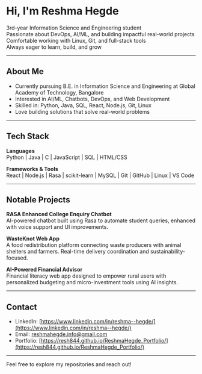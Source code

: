 # Hi, I'm Reshma Hegde

3rd-year Information Science and Engineering student  
Passionate about DevOps, AI/ML, and building impactful real-world projects  
Comfortable working with Linux, Git, and full-stack tools  
Always eager to learn, build, and grow

---

## About Me

- Currently pursuing B.E. in Information Science and Engineering at Global Academy of Technology, Bangalore  
- Interested in AI/ML, Chatbots, DevOps, and Web Development  
- Skilled in: Python, Java, SQL, React, Node.js, Git, Linux  
- Love building solutions that solve real-world problems

---

## Tech Stack

**Languages**  
Python | Java | C | JavaScript | SQL | HTML/CSS  

**Frameworks & Tools**  
React | Node.js | Rasa | scikit-learn | MySQL | Git | GitHub | Linux | VS Code  

---

## Notable Projects

**RASA Enhanced College Enquiry Chatbot**  
AI-powered chatbot built using Rasa to automate student queries, enhanced with voice support and UI improvements.

**WasteKnot Web App**  
A food redistribution platform connecting waste producers with animal shelters and farmers. Real-time delivery coordination and sustainability-focused.

**AI-Powered Financial Advisor**  
Financial literacy web app designed to empower rural users with personalized budgeting and micro-investment tools using AI insights.

---

## Contact

- LinkedIn: [https://www.linkedin.com/in/reshma--hegde/](https://www.linkedin.com/in/reshma--hegde/)  
- Email: reshmahegde.info@gmail.com  
- Portfolio: [https://resh844.github.io/ReshmaHegde_Portfolio/](https://resh844.github.io/ReshmaHegde_Portfolio/) 

---

Feel free to explore my repositories and reach out!
